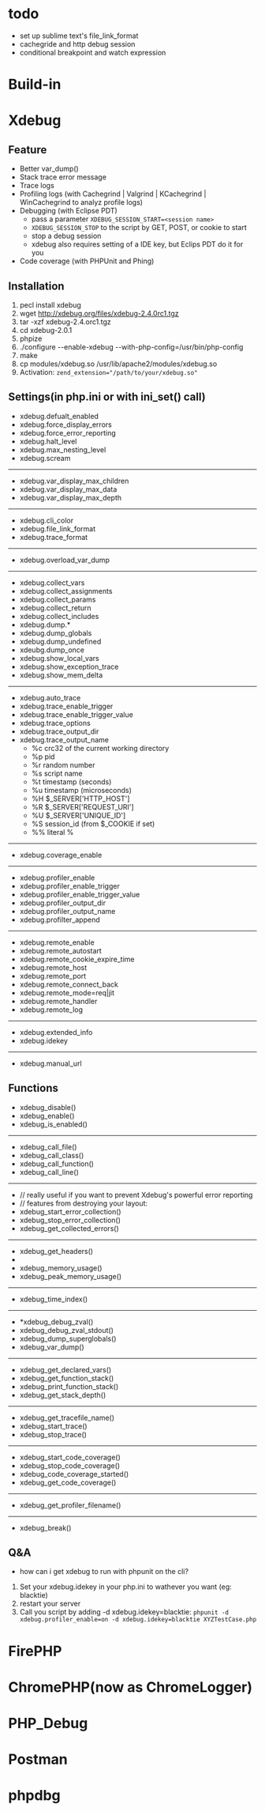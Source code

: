 # todo
- set up sublime text's file_link_format
- cachegride and http debug session
- conditional breakpoint and watch expression

# Build-in

# Xdebug

## Feature

- Better var_dump()
- Stack trace error message
- Trace logs
- Profiling logs (with Cachegrind | Valgrind | KCachegrind | WinCachegrind to analyz profile logs)
- Debugging (with Eclipse PDT)
    + pass a parameter `XDEBUG_SESSION_START=<session name>`
    + `XDEBUG_SESSION_STOP` to the script by GET, POST, or cookie to start
    + stop a debug session
    + xdebug also requires setting of a IDE key, but Eclips PDT do it for you
- Code coverage (with PHPUnit and Phing)

## Installation
1. pecl install xdebug
2. wget http://xdebug.org/files/xdebug-2.4.0rc1.tgz
3. tar -xzf xdebug-2.4.orc1.tgz
4. cd xdebug-2.0.1
5. phpize
6. ./configure --enable-xdebug --with-php-config=/usr/bin/php-config
7. make
8. cp modules/xdebug.so /usr/lib/apache2/modules/xdebug.so
9. Activation: `zend_extension="/path/to/your/xdebug.so"`

## Settings(in php.ini or with ini_set() call)
- xdebug.defualt_enabled
- xdebug.force_display_errors
- xdebug.force_error_reporting
- xdebug.halt_level
- xdebug.max_nesting_level
- xdebug.scream
---
- xdebug.var_display_max_children
- xdebug.var_display_max_data
- xdebug.var_display_max_depth
---
- xdebug.cli_color
- xdebug.file_link_format
- xdebug.trace_format
---
-  xdebug.overload_var_dump
---
- xdebug.collect_vars
- xdebug.collect_assignments
- xdebug.collect_params
- xdebug.collect_return
- xdebug.collect_includes
- xdebug.dump.*
- xdebug.dump_globals
- xdebug.dump_undefined
- xdeubg.dump_once
- xdebug.show_local_vars
- xdebug.show_exception_trace
- xdebug.show_mem_delta
---
- xdebug.auto_trace
- xdebug.trace_enable_trigger
- xdebug.trace_enable_trigger_value
- xdebug.trace_options
- xdebug.trace_output_dir
- xdebug.trace_output_name
    + %c  crc32 of the current working directory
    + %p  pid
    + %r  random number
    + %s  script name
    + %t  timestamp (seconds)
    + %u  timestamp (microseconds)
    + %H  $_SERVER['HTTP_HOST']
    + %R  $_SERVER['REQUEST_URI']
    + %U  $_SERVER['UNIQUE_ID']
    + %S  session_id (from $_COOKIE if set)
    + %%  literal %
---
- xdebug.coverage_enable
---
- xdebug.profiler_enable
- xdebug.profiler_enable_trigger
- xdebug.profiler_enable_trigger_value
- xdebug.profiler_output_dir
- xdebug.profiler_output_name
- xdebug.profilter_append
---
- xdebug.remote_enable
- xdebug.remote_autostart
- xdebug.remote_cookie_expire_time
- xdebug.remote_host
- xdebug.remote_port
- xdebug.remote_connect_back
- xdebug.remote_mode=req|jit
- xdebug.remote_handler
- xdebug.remote_log
---
- xdebug.extended_info
- xdebug.idekey
---
- xdebug.manual_url

## Functions
- xdebug_disable()
- xdebug_enable()
- xdebug_is_enabled()
---
- xdebug_call_file()
- xdebug_call_class()
- xdebug_call_function()
- xdebug_call_line()
---
- // really useful if you want to prevent Xdebug's powerful error reporting
- // features from destroying your layout:
- xdebug_start_error_collection()
- xdebug_stop_error_collection()
- xdebug_get_collected_errors()
---
- xdebug_get_headers()
-
- xdebug_memory_usage()
- xdebug_peak_memory_usage()
---
- xdebug_time_index()
---
- *xdebug_debug_zval()
- xdebug_debug_zval_stdout()
- xdebug_dump_superglobals()
- xdebug_var_dump()
---
- xdebug_get_declared_vars()
- xdebug_get_function_stack()
- xdebug_print_function_stack()
- xdebug_get_stack_depth()
---
- xdebug_get_tracefile_name()
- xdebug_start_trace()
- xdebug_stop_trace()
---
- xdebug_start_code_coverage()
- xdebug_stop_code_coverage()
- xdebug_code_coverage_started()
- xdebug_get_code_coverage()
---
- xdebug_get_profiler_filename()
---
- xdebug_break()

## Q&A
- how can i get xdebug to run with phpunit on the cli?

1. Set your xdebug.idekey in your php.ini to wathever you want (eg: blacktie)
2. restart your server
3. Call you script by adding -d xdebug.idekey=blacktie: `phpunit -d xdebug.profiler_enable=on -d xdebug.idekey=blacktie XYZTestCase.php`


# FirePHP

# ChromePHP(now as ChromeLogger)

# PHP_Debug

# Postman

# phpdbg
